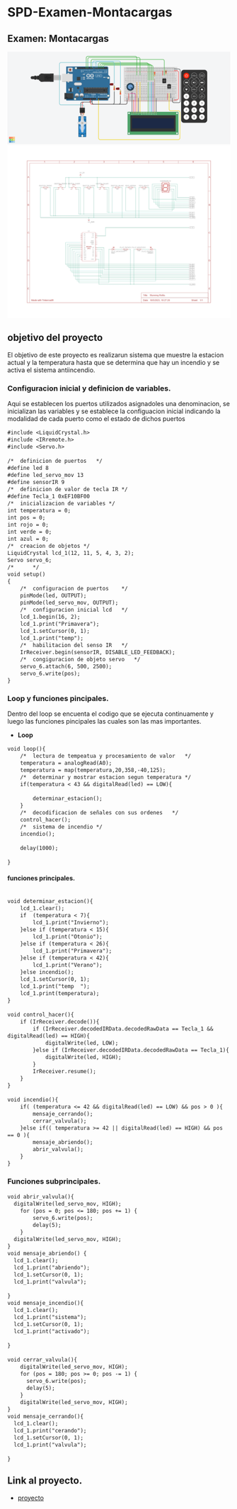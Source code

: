 # SPD-Examen-Montacargas

## Examen: Montacargas
![Tinkercad](./imagenes/arduino.png)
![Diagrama](./imagenes/arduino_plano_esquematico.jpg)

## objetivo del proyecto
El objetivo de este proyecto es realizarun sistema que muestre la estacion actual y la temperatura hasta que se determina que hay un incendio y se activa el sistema antiincendio.


### Configuracion inicial y definicion de variables.
Aqui se establecen los puertos utilizados asignadoles una denominacion, se inicializan las variables y se establece la configuacion inicial indicando la modalidad de cada puerto como el estado de dichos puertos

~~~~
#include <LiquidCrystal.h>
#include <IRremote.h>
#include <Servo.h>

/*	definicion de puertos	*/
#define led 8
#define led_servo_mov 13
#define sensorIR 9
/*	definicion de valor de tecla IR	*/
#define Tecla_1 0xEF10BF00
/*	inicializacion de variables	*/
int temperatura = 0;
int pos = 0;
int rojo = 0;
int verde = 0;
int azul = 0;
/*	creacion de objetos	*/
LiquidCrystal lcd_1(12, 11, 5, 4, 3, 2);
Servo servo_6;
/*		*/
void setup()
{
	/*	configuracion de puertos	*/
	pinMode(led, OUTPUT);
	pinMode(led_servo_mov, OUTPUT);
  	/*	configuracion inicial lcd	*/
  	lcd_1.begin(16, 2);
  	lcd_1.print("Primavera");
    lcd_1.setCursor(0, 1);
  	lcd_1.print("temp");
	/*	habilitacion del senso IR	*/
    IrReceiver.begin(sensorIR, DISABLE_LED_FEEDBACK);
  	/*	congiguracion de objeto servo	*/
	servo_6.attach(6, 500, 2500);
  	servo_6.write(pos);
}

~~~~

### Loop y funciones pincipales.
Dentro del loop se encuenta el codigo que se ejecuta continuamente y luego las funciones pincipales las cuales son las mas importantes.

* **Loop**
~~~~
void loop(){
  	/*	lectura de tempeatua y procesamiento de valor	*/
    temperatura = analogRead(A0);
    temperatura = map(temperatura,20,358,-40,125);
  	/*	determinar y mostrar estacion segun temperatura	*/
  	if(temperatura < 43 && digitalRead(led) == LOW){
      	
    	determinar_estacion();
	}
  	/*	decodificacion de señales con sus ordenes	*/
  	control_hacer();
  	/*	sistema de incendio	*/
  	incendio();
 	
  	delay(1000);

}
~~~~

#### funciones principales.


~~~~

void determinar_estacion(){
  	lcd_1.clear();
    if  (temperatura < 7){
        lcd_1.print("Invierno");
    }else if (temperatura < 15){
      	lcd_1.print("Otonio");
    }else if (temperatura < 26){
       	lcd_1.print("Primavera");
    }else if (temperatura < 42){
        lcd_1.print("Verano");
    }else incendio();
  	lcd_1.setCursor(0, 1);
  	lcd_1.print("temp  ");
    lcd_1.print(temperatura);
}

void control_hacer(){
	if (IrReceiver.decode()){
      	if (IrReceiver.decodedIRData.decodedRawData == Tecla_1 && digitalRead(led) == HIGH){
			digitalWrite(led, LOW);
      	}else if (IrReceiver.decodedIRData.decodedRawData == Tecla_1){
			digitalWrite(led, HIGH);
      	}
		IrReceiver.resume();
	}
}

void incendio(){
    if( (temperatura <= 42 && digitalRead(led) == LOW) && pos > 0 ){
        mensaje_cerrando();
        cerrar_valvula();
    }else if(( temperatura >= 42 || digitalRead(led) == HIGH) && pos == 0 ){
        mensaje_abriendo();
        abrir_valvula();
    }
}
~~~~

### Funciones subprincipales.

~~~~
void abrir_valvula(){
  digitalWrite(led_servo_mov, HIGH);
    for (pos = 0; pos <= 180; pos += 1) {
        servo_6.write(pos);
        delay(5);
    }
  digitalWrite(led_servo_mov, HIGH);
}
void mensaje_abriendo() {
  lcd_1.clear();
  lcd_1.print("abriendo");
  lcd_1.setCursor(0, 1);
  lcd_1.print("valvula");

}
void mensaje_incendio(){
  lcd_1.clear();
  lcd_1.print("sistema");
  lcd_1.setCursor(0, 1);
  lcd_1.print("activado");
  
}

void cerrar_valvula(){
  	digitalWrite(led_servo_mov, HIGH);
    for (pos = 180; pos >= 0; pos -= 1) {
      servo_6.write(pos);
      delay(5);
    }
    digitalWrite(led_servo_mov, HIGH);
}
void mensaje_cerrando(){
  lcd_1.clear();
  lcd_1.print("cerando");
  lcd_1.setCursor(0, 1);
  lcd_1.print("valvula");
  
}
~~~~



## Link al proyecto.
- [proyecto](https://www.tinkercad.com/things/b1FarQ0Edki)
